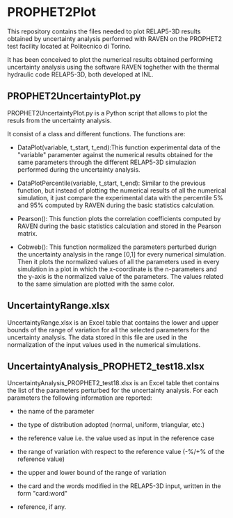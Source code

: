 # PROPHET2Plot
This repository contains the files needed to plot RELAP5-3D results obtained by uncertainty analysis performed with RAVEN on the PROPHET2 test facility located at Politecnico di Torino.

It has been conceived to plot the numerical results obtained performing uncertainty analysis using the software RAVEN toghether with the thermal hydraulic code RELAP5-3D, both developed at INL.

## PROPHET2UncertaintyPlot.py
PROPHET2UncertaintyPlot.py is a Python script that allows to plot the resuls from the uncertainty analysis.

It consist of a class and different functions. The functions are:

- DataPlot(variable, t_start, t_end):This function experimental data of the "variable" paramenter against the numerical results obtained for the same parameters through the different RELAP5-3D simulazion performed during the uncertainty analysis.
  
- DataPlotPercentile(variable, t_start, t_end): Similar to the previous function, but instead of plotting the numerical results of all the numerical simulation, it just compare the experimental data with the percentile 5% and 95% computed by RAVEN during the basic statistics calculation.
  
- Pearson(): This function plots the correlation coefficients computed by RAVEN during the basic statistics calculation and stored in the Pearson matrix.
  
- Cobweb(): This function normalized the parameters perturbed durign the uncertainty analysis in the range [0,1] for every numerical simulation. Then it plots the normalized values of all the parameters used in every simulation in a plot in which the x-coordinate  is the n-parameters and the y-axis is the normalized value of the parameters. The values related to the same simulation are plotted  with the same color.

## UncertaintyRange.xlsx
UncertaintyRange.xlsx is an Excel table that contains the lower and upper bounds of the range of variation for all the selected parameters for the uncertainty analysis. The data stored in this file are used in the normalization of the input values used in the numerical simulations.

## UncertaintyAnalysis_PROPHET2_test18.xlsx
UncertaintyAnalysis_PROPHET2_test18.xlsx is an Excel table thet contains the list of the parameters perturbed for the uncertainty analysis. For each parameters the following information are reported:

- the name of the parameter

- the type of distribution adopted (normal, uniform, triangular, etc.)

- the reference value i.e. the value used as input in the reference case

- the range of variation with respect to the reference value (-%/+% of the reference value)

- the upper and lower bound of the range of variation

- the card and the words modified in the RELAP5-3D input, written in the form "card:word"

- reference, if any.